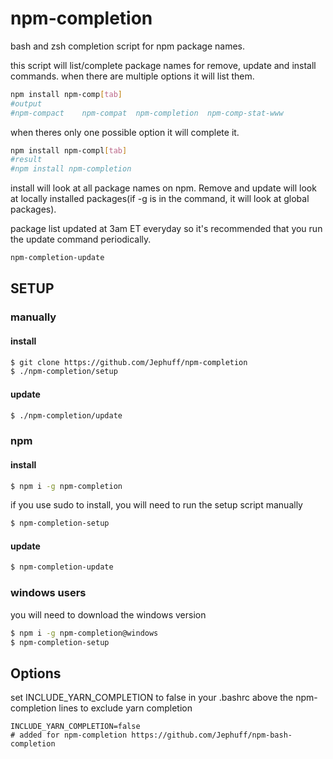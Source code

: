 # npm-completion
bash and zsh completion script for npm package names.

this script will list/complete package names for remove, update and install commands.
when there are multiple options it will list them.
```bash
npm install npm-comp[tab]
#output
#npm-compact	npm-compat	npm-completion	npm-comp-stat-www
```
when theres only one possible option it will complete it.
```bash
npm install npm-compl[tab]
#result
#npm install npm-completion
```
install will look at all package names on npm. Remove and update will look at locally installed packages(if -g is in the command, it will look at global packages).

package list updated at 3am ET everyday so it's recommended that you run the update command periodically.
```bash
npm-completion-update
```

## SETUP

### manually

#### install
```bash
$ git clone https://github.com/Jephuff/npm-completion
$ ./npm-completion/setup
```

#### update
```bash
$ ./npm-completion/update
```

### npm

#### install
```bash
$ npm i -g npm-completion
```

if you use sudo to install, you will need to run the setup script manually

```bash
$ npm-completion-setup
```

#### update
```bash
$ npm-completion-update
```

### windows users
you will need to download the windows version
```bash
$ npm i -g npm-completion@windows
$ npm-completion-setup
```

## Options
set INCLUDE_YARN_COMPLETION to false in your .bashrc above the npm-completion lines to exclude yarn completion

```
INCLUDE_YARN_COMPLETION=false
# added for npm-completion https://github.com/Jephuff/npm-bash-completion
```